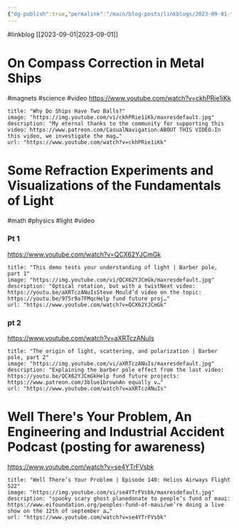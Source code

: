 ```yaml
---
{"dg-publish":true,"permalink":"/main/blog-posts/linkblogs/2023-09-01-things-i-watched-that-were-interesting-enough-to-share/","noteIcon":"","created":"2023-09-01T15:32:10.296-04:00","updated":"2023-10-06T22:50:53.064-04:00"}
---
```


#linkblog
[[2023-09-01\|2023-09-01]]

# On Compass Correction in Metal Ships
#magnets #science #video
https://www.youtube.com/watch?v=ckhPRie1iKk
```embed
title: "Why Do Ships Have Two Balls?"
image: "https://img.youtube.com/vi/ckhPRie1iKk/maxresdefault.jpg"
description: "My eternal thanks to the community for supporting this video: https://www.patreon.com/CasualNavigation✩ABOUT THIS VIDEO✩In this video, we investigate the mag…"
url: "https://www.youtube.com/watch?v=ckhPRie1iKk"
```

# Some Refraction Experiments and Visualizations of the Fundamentals of Light
#math #physics #light #video
### Pt 1
https://www.youtube.com/watch?v=QCX62YJCmGk
```embed
title: "This demo tests your understanding of light | Barber pole, part 1"
image: "https://img.youtube.com/vi/QCX62YJCmGk/maxresdefault.jpg"
description: "Optical rotation, but with a twistNext video: https://youtu.be/aXRTczANuIsSteve Mould’d video on the topic: https://youtu.be/975r9a7FMqcHelp fund future proj…"
url: "https://www.youtube.com/watch?v=QCX62YJCmGk"
```

### pt 2
https://www.youtube.com/watch?v=aXRTczANuIs
```embed
title: "The origin of light, scattering, and polarization | Barber pole, part 2"
image: "https://img.youtube.com/vi/aXRTczANuIs/maxresdefault.jpg"
description: "Explaining the barber pole effect from the last video: https://youtu.be/QCX62YJCmGkHelp fund future projects: https://www.patreon.com/3blue1brownAn equally v…"
url: "https://www.youtube.com/watch?v=aXRTczANuIs"
```




# Well There's Your Problem, An Engineering and Industrial Accident Podcast (posting for awareness)
https://www.youtube.com/watch?v=se4YTrFVsbk

```embed
title: "Well There’s Your Problem | Episode 140: Helios Airways Flight 522"
image: "https://img.youtube.com/vi/se4YTrFVsbk/maxresdefault.jpg"
description: "spooky scary ghost planedonate to people’s fund of maui: https://www.eifoundation.org/peoples-fund-of-maui/we’re doing a live show on the 12th of september a…"
url: "https://www.youtube.com/watch?v=se4YTrFVsbk"
```
